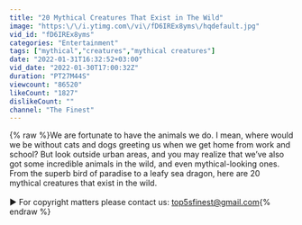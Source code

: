 ```yaml
---
title: "20 Mythical Creatures That Exist in The Wild"
image: "https:\/\/i.ytimg.com\/vi\/fD6IREx8yms\/hqdefault.jpg"
vid_id: "fD6IREx8yms"
categories: "Entertainment"
tags: ["mythical","creatures","mythical creatures"]
date: "2022-01-31T16:32:52+03:00"
vid_date: "2022-01-30T17:00:32Z"
duration: "PT27M44S"
viewcount: "86520"
likeCount: "1827"
dislikeCount: ""
channel: "The Finest"
---
```

{% raw %}We are fortunate to have the animals we do. I mean, where would we be without cats and dogs greeting us when we get home from work and school? But look outside urban areas, and you may realize that we’ve also got some incredible animals in the wild, and even mythical-looking ones.  From the superb bird of paradise to a leafy sea dragon, here are 20 mythical creatures that exist in the wild.<br /><br />► For copyright matters please contact us: top5sfinest@gmail.com{% endraw %}
